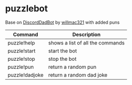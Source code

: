 # puzzlebot

Base on [DiscordDadBot](https://github.com/willmac321/DiscordDadBot) by [willmac321](https://github.com/willmac321) with added puns 

| Command       | Description                                                                                                              
| ------------- | ------------------------------------------------------------------------------------------------------------------------- 
| puzzle!help        | shows a list of all the commands      
| puzzle!start       | start the bot                                                                                           
| puzzle!stop       | stop the bot                                                                                           
| puzzle!pun        | return a random pun                                                                                           
| puzzle!dadjoke       | return a random dad joke                                                                
